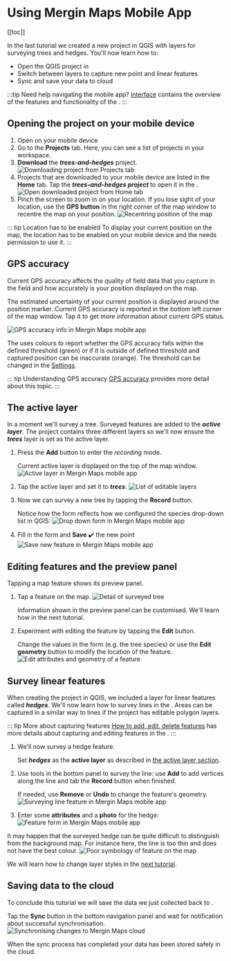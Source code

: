 # Using Mergin Maps Mobile App

[[toc]]

In the last tutorial we created a new <MainPlatformName /> project in QGIS with layers for surveying trees and hedges. You'll now learn how to:
* Open the QGIS project in <MobileAppName />
* Switch between layers to capture new point and linear features
* Sync and save your data to <MainPlatformNameLink /> cloud

:::tip Need help navigating the mobile app?
[<MobileAppName /> interface](../../field/mobile-app-ui/) contains the overview of the features and functionality of the <MobileAppNameShort />.
:::

## Opening the project on your mobile device 
1. Open <MobileAppName /> on your mobile device
2. Go to the **Projects** tab. Here, you can see a list of projects in your workspace.
3. **Download** the ***trees-and-hedges*** project.
   ![Downloading project from Projects tab](./merginmaps-mobile-download-my-project.jpg "Downloading project from Projects tab")
4. Projects that are downloaded to your mobile device are listed in the **Home** tab. 
   Tap the ***trees-and-hedges project*** to open it in the <MobileAppNameShort />.
   ![Open downloaded project from Home tab](./merginmaps-mobile-open-project.jpg "Open downloaded project from Home tab")
5. Pinch the screen to zoom in on your location. If you lose sight of your location, use the **GPS button** in the right corner of the map window to recentre the map on your position.
   ![Recentring position of the map](./merginmaps-mobile-centre-gps.jpg "Recentring position of the map")

::: tip Location has to be enabled
To display your current position on the map, the location has to be enabled on your mobile device and the <MobileAppNameShort /> needs permission to use it. 
:::


## GPS accuracy
Current GPS accuracy affects the quality of field data that you capture in the field and how accurately is your position displayed on the map. 

The estimated uncertainty of your current position is displayed around the position marker. Current GPS accuracy is reported in the bottom left corner of the map window. Tap it to get more information about current GPS status.

![GPS accuracy info in Mergin Maps mobile app](./merginmaps-mobile-accuracy-spot-and-bubble.jpg "GPS accuracy info in Mergin Maps mobile app")

The <MobileAppNameShort /> uses colours to report whether the GPS accuracy falls within the defined threshold (green) or if it is outside of defined threshold and captured position can be inaccurate (orange). The threshold can be changed in the [Settings](../../field/mobile-app-ui/#gps-settings).

::: tip Understanding GPS accuracy
[GPS accuracy](../../field/gps_accuracy/) provides more detail about this topic.
:::



## The active layer
In a moment we'll survey a tree. Surveyed features are added to the ***active layer***. The project contains three different layers so we'll now ensure the ***trees*** layer is set as the active layer.

1. Press the **Add** button to enter the *recording* mode.

   Current active layer is displayed on the top of the map window.
   ![Active layer in Mergin Maps mobile app](./merginmaps-mobile-active-layer.jpg "Active layer in Mergin Maps mobile app")

2. Tap the active layer and set it to ***trees***.
   ![List of editable layers](./merginmaps-mobile-active-layer-set-to-trees.jpg "List of editable layers")

3. Now we can survey a new tree by tapping the **Record** button. 

   Notice how the form reflects how we configured the species drop-down list in QGIS:
   ![Drop down form in Mergin Maps mobile app](./merginmaps-mobile-forms-with-drop-down.jpg "Drop down form in Mergin Maps mobile app")

4. Fill in the form and **Save** :heavy_check_mark: the new point
   ![Save new feature in Mergin Maps mobile app](./merginmaps-mobile-save-feature.jpg "Save new feature in Mergin Maps mobile app")


## Editing features and the preview panel
Tapping a map feature shows its preview panel.

1. Tap a feature on the map.
   ![Detail of surveyed tree](./merginmaps-mobile-default-preview-panel.jpg "Detail of surveyed tree")

   Information shown in the preview panel can be customised. We'll learn how in the next tutorial.
   
2. Experiment with editing the feature by tapping the **Edit** button.

   Change the values in the form (e.g. the tree species) or use the **Edit geometry** button to modify the location of the feature. 
   ![Edit attributes and geometry of a feature](./merginmaps-mobile-edit-feature.jpg "Edit attributes and geometry of a feature")

## Survey linear features

When creating the project in QGIS, we included a layer for linear features called ***hedges***. We'll now learn how to survey lines in the <MobileAppNameShort />. Areas can be captured in a similar way to lines if the project has editable polygon layers. 

::: tip More about capturing features 
[How to add, edit, delete features](../../field/mobile-features/) has more details about capturing and editing features in the <MobileAppNameShort />.
:::

1. We'll now survey a hedge feature. 

   Set ***hedges*** as the **active layer** as described in [the active layer section](#the-active-layer).

2. Use tools in the bottom panel to survey the line: use **Add** to add vertices along the line and tab the **Record** button when finished.

   If needed, use **Remove** or **Undo** to change the feature's geometry.
   ![Surveying line feature in Mergin Maps mobile app](./merginmaps-mobile-digitising-line.jpg "Surveying line feature in Mergin Maps mobile app")

3. Enter some **attributes** and a **photo** for the hedge:
   ![Feature form in Mergin Maps mobile app](./merginmaps-mobile-hedge-attributes-and-photo.jpg "Feature form in Mergin Maps mobile app")

It may happen that the surveyed hedge can be quite difficult to distinguish from the background map. For instance here, the line is too thin and does not have the best colour. 
![Poor symbology of feature on the map](./merginmaps-mobile-poor-symbology.jpg "Poor symbology of feature on the map")

We will learn how to change layer styles in the [next tutorial](../further-project-customisation/).

## Saving data to the cloud
To conclude this tutorial we will save the data we just collected back to <MainPlatformNameLink />.

Tap the **Sync** button in the bottom navigation panel and wait for notification about successful synchronisation.
![Synchronising changes to Mergin Maps cloud](./merginmaps-mobile-sync-project.jpg "Synchronising changes to Mergin Maps cloud")

When the sync process has completed your data has been stored safely in the cloud.
